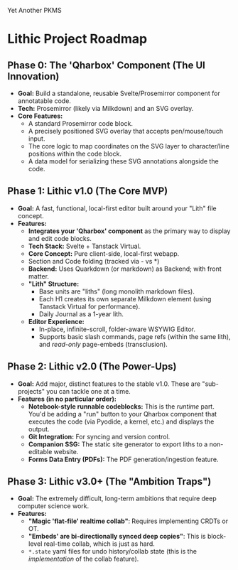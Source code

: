 Yet Another PKMS

# Lithic Project Roadmap

## Phase 0: The 'Qharbox' Component (The UI Innovation)

* **Goal:** Build a standalone, reusable Svelte/Prosemirror component for annotatable code.
* **Tech:** Prosemirror (likely via Milkdown) and an SVG overlay.
* **Core Features:**
    * A standard Prosemirror code block.
    * A precisely positioned SVG overlay that accepts pen/mouse/touch input.
    * The core logic to map coordinates on the SVG layer to character/line positions within the code block.
    * A data model for serializing these SVG annotations alongside the code.

## Phase 1: Lithic v1.0 (The Core MVP)

* **Goal:** A fast, functional, local-first editor built around your "Lith" file concept.
* **Features:**
    * **Integrates your 'Qharbox' component** as the primary way to display and edit code blocks.
    * **Tech Stack:** Svelte + Tanstack Virtual.
    * **Core Concept:** Pure client-side, local-first webapp.
    * Section and Code folding (tracked via - vs *)
    * **Backend:** Uses Quarkdown (or markdown) as Backend; with front matter.
    * **"Lith" Structure:**
        * Base units are "liths" (long monolith markdown files).
        * Each H1 creates its own separate Milkdown element (using Tanstack Virtual for performance).
        * Daily Journal as a 1-year lith.
    * **Editor Experience:**
        * In-place, infinite-scroll, folder-aware WSYWIG Editor.
        * Supports basic slash commands, page refs (within the same lith), and *read-only* page-embeds (transclusion).

## Phase 2: Lithic v2.0 (The Power-Ups)

* **Goal:** Add major, distinct features to the stable v1.0. These are "sub-projects" you can tackle one at a time.
* **Features (in no particular order):**
    * **Notebook-style runnable codeblocks:** This is the *runtime* part. You'd be adding a "run" button to your Qharbox component that executes the code (via Pyodide, a kernel, etc.) and displays the output.
    * **Git Integration:** For syncing and version control.
    * **Companion SSG:** The static site generator to export liths to a non-editable website.
    * **Forms Data Entry (PDFs):** The PDF generation/ingestion feature.

## Phase 3: Lithic v3.0+ (The "Ambition Traps")

* **Goal:** The extremely difficult, long-term ambitions that require deep computer science work.
* **Features:**
    * **"Magic 'flat-file' realtime collab"**: Requires implementing CRDTs or OT.
    * **"Embeds' are bi-directionally synced deep copies"**: This is block-level real-time collab, which is just as hard.
    * `*.state` yaml files for undo history/collab state (this is the *implementation* of the collab feature).
